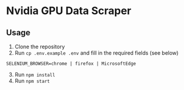 # Nvidia GPU Data Scraper

## Usage

1. Clone the repository
2. Run `cp .env.example .env` and fill in the required fields (see below)

```
SELENIUM_BROWSER=chrome | firefox | MicrosoftEdge
```

3. Run `npm install`
4. Run `npm start`
